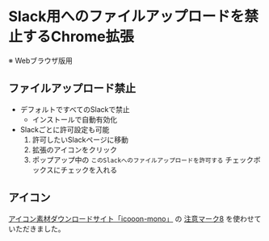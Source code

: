 # Slack用へのファイルアップロードを禁止するChrome拡張
※ Webブラウザ版用

## ファイルアップロード禁止
- デフォルトですべてのSlackで禁止
    - インストールで自動有効化
- Slackごとに許可設定も可能
    1. 許可したいSlackページに移動
    1. 拡張のアイコンをクリック
    1. ポップアップ中の `このSlackへのファイルアップロードを許可する` チェックボックスにチェックを入れる


## アイコン
[アイコン素材ダウンロードサイト「icooon-mono」](http://icooon-mono.com/) の [注意マーク8](http://icooon-mono.com/13776-%e6%b3%a8%e6%84%8f%e3%83%9e%e3%83%bc%e3%82%af8/ "http://icooon-mono.com/13776-注意マーク8/") を使わせていただきました。
